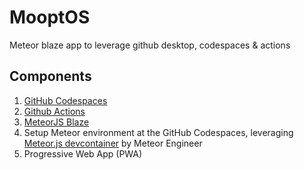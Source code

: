 # MooptOS

Meteor blaze app to leverage github desktop, codespaces & actions

## Components

1. [GitHub Codespaces](https://github.com/features/codespaces/)
2. [Github Actions](https://github.com/actions/starter-workflows)
3. [MeteorJS Blaze](https://blaze-tutorial.meteor.com/)
4. Setup Meteor environment at the GitHub Codespaces, leveraging [Meteor.js devcontainer](https://github.com/meteorengineer/meteor-dev-container) by Meteor Engineer
5. Progressive Web App (PWA)